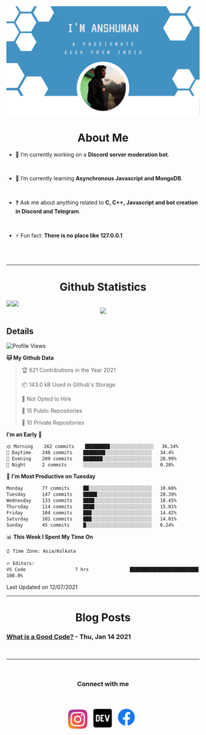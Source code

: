 
<img src=".\assets\img\output-onlinepngtools.png">

<br>

<div>
<div align="center">

# About Me

</div>


- 🔭 I’m currently working on a **Discord server moderation bot**. 

<br> 

- 🌱 I’m currently learning **Asynchronous Javascript and MongoDB**. 

<br> 

- ❓ Ask me about anything related to __C, C++, Javascript and bot creation in Discord and Telegram__. 

<br>

- ⚡ Fun fact: __There is no place like 127.0.0.1__ 
</div>

<br>
<br>

----

<div align="center">

# Github Statistics
<div align="left">
<img height="180em" src="https://github-readme-stats.vercel.app/api?username=anshumanmahato&hide_border=true&show_icons=true&custom_title=Contributions" /><img height="180em" src="https://github-readme-stats.vercel.app/api/top-langs/?username=anshumanmahato&hide_border=true&layout=compact&langs_count=6" />
</div>
<img height="180em" src="https://github-readme-streak-stats.herokuapp.com/?user=anshumanmahato&hide_border=true" />

<br/>

<div align="left">

## Details

<!--START_SECTION:waka-->
![Profile Views](http://img.shields.io/badge/Profile%20Views-0-blue)

**🐱 My Github Data** 

> 🏆 621 Contributions in the Year 2021
 > 
> 📦 143.0 kB Used in Github's Storage 
 > 
> 🚫 Not Opted to Hire
 > 
> 📜 15 Public Repositories 
 > 
> 🔑 10 Private Repositories  
 > 
**I'm an Early 🐤** 

```text
🌞 Morning    262 commits    █████████░░░░░░░░░░░░░░░░   36.34% 
🌆 Daytime    248 commits    ████████░░░░░░░░░░░░░░░░░   34.4% 
🌃 Evening    209 commits    ███████░░░░░░░░░░░░░░░░░░   28.99% 
🌙 Night      2 commits      ░░░░░░░░░░░░░░░░░░░░░░░░░   0.28%

```
📅 **I'm Most Productive on Tuesday** 

```text
Monday       77 commits     ██░░░░░░░░░░░░░░░░░░░░░░░   10.68% 
Tuesday      147 commits    █████░░░░░░░░░░░░░░░░░░░░   20.39% 
Wednesday    133 commits    ████░░░░░░░░░░░░░░░░░░░░░   18.45% 
Thursday     114 commits    ████░░░░░░░░░░░░░░░░░░░░░   15.81% 
Friday       104 commits    ███░░░░░░░░░░░░░░░░░░░░░░   14.42% 
Saturday     101 commits    ███░░░░░░░░░░░░░░░░░░░░░░   14.01% 
Sunday       45 commits     █░░░░░░░░░░░░░░░░░░░░░░░░   6.24%

```


📊 **This Week I Spent My Time On** 

```text
⌚︎ Time Zone: Asia/Kolkata

🔥 Editors: 
VS Code                  7 hrs               █████████████████████████   100.0%

```


 Last Updated on 12/07/2021
<!--END_SECTION:waka-->

</div>

</div>

----
<div align="center">

# Blog Posts

<div align="left">
 
<!-- BLOG-POST-LIST:START -->
 ### [What is a Good Code?](https://dev.to/anshumanmahato/what-is-a-good-code-5ana) - Thu, Jan 14 2021<!-- BLOG-POST-LIST:END -->

</div>

</div>
<br>

----
<br>
<div align="center">
         
### Connect with me 
<br/>

[<img src="assets\svg\instagram-2-1.svg" height="50px">](https://instagram.com/anshuman_mahato)&nbsp;&nbsp;&nbsp;
[<img src="assets\svg\dev-badge.svg" height="55">](https://dev.to/anshumanmahato)&nbsp;
[<img src=".\assets\svg\Facebook-01.svg" height="60px">](https://www.facebook.com/anshuman.mahato.0935)

</div>
